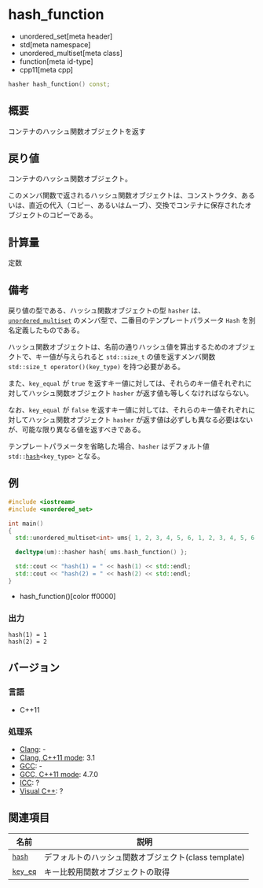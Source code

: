 # hash_function
* unordered_set[meta header]
* std[meta namespace]
* unordered_multiset[meta class]
* function[meta id-type]
* cpp11[meta cpp]

```cpp
hasher hash_function() const;
```

## 概要
コンテナのハッシュ関数オブジェクトを返す


## 戻り値
コンテナのハッシュ関数オブジェクト。

このメンバ関数で返されるハッシュ関数オブジェクトは、コンストラクタ、あるいは、直近の代入（コピー、あるいはムーブ）、交換でコンテナに保存されたオブジェクトのコピーである。


## 計算量
定数


## 備考
戻り値の型である、ハッシュ関数オブジェクトの型 `hasher` は、[`unordered_multiset`](/reference/unordered_set/unordered_multiset.md) のメンバ型で、二番目のテンプレートパラメータ `Hash` を別名定義したものである。

ハッシュ関数オブジェクトは、名前の通りハッシュ値を算出するためのオブジェクトで、キー値が与えられると `std::size_t` の値を返すメンバ関数 `std::size_t operator()(key_type)` を持つ必要がある。

また、`key_equal` が `true` を返すキー値に対しては、それらのキー値それぞれに対してハッシュ関数オブジェクト `hasher` が返す値も等しくなければならない。

なお、`key_equal` が `false` を返すキー値に対しては、それらのキー値それぞれに対してハッシュ関数オブジェクト `hasher` が返す値は必ずしも異なる必要はないが、可能な限り異なる値を返すべきである。

テンプレートパラメータを省略した場合、`hasher` はデフォルト値 `std::`[`hash`](/reference/functional/hash.md)`<key_type>` となる。


## 例
```cpp example
#include <iostream>
#include <unordered_set>

int main()
{
  std::unordered_multiset<int> ums{ 1, 2, 3, 4, 5, 6, 1, 2, 3, 4, 5, 6, };

  decltype(um)::hasher hash{ ums.hash_function() };

  std::cout << "hash(1) = " << hash(1) << std::endl;
  std::cout << "hash(2) = " << hash(2) << std::endl;
}
```
* hash_function()[color ff0000]

### 出力
```
hash(1) = 1
hash(2) = 2
```

## バージョン
### 言語
- C++11

### 処理系
- [Clang](/implementation.md#clang): -
- [Clang, C++11 mode](/implementation.md#clang): 3.1
- [GCC](/implementation.md#gcc): -
- [GCC, C++11 mode](/implementation.md#gcc): 4.7.0
- [ICC](/implementation.md#icc): ?
- [Visual C++](/implementation.md#visual_cpp): ?

## 関連項目

| 名前 | 説明 |
|-----------------------------------------|------------------------------------------------------|
| [`hash`](/reference/functional/hash.md) | デフォルトのハッシュ関数オブジェクト(class template) |
| [`key_eq`](key_eq.md)                 | キー比較用関数オブジェクトの取得                     |

